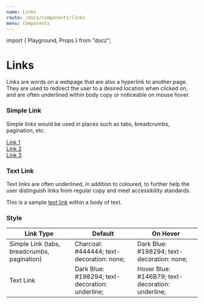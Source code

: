 ```yaml
---
name: Links
route: /docs/components/links
menu: Components
---
```


import { Playground, Props } from "docz";

# Links

Links are words on a webpage that are also a hyperlink to another page. They are used to redirect the user to a desired location when clicked on, and are often underlined within body copy or noticeable on mouse hover.

### Simple Link

Simple links would be used in places such as tabs, breadcrumbs, pagination, etc.

<div><a href="#">Link 1</a><br />
<a href="#">Link 2</a><br />
<a href="#">Link 3</a>
</div>

### Text Link

Text links are often underlined, in addition to coloured, to further help the user distinguish links from regular copy and meet accessibility standards.

<div>
<p>This is a sample <a style="text-decoration:underline" href="#">text link</a> within a body of text.</p>
</div>

### Style

<table>
<thead>
    <th>Link Type</th>
    <th>Default</th>
    <th>On Hover</th>

</thead>
<tbody>
    <tr>
        <td>Simple Link (tabs, breadcrumbs, pagination)</td>
        <td>Charcoal: #444444; text-decoration: none;</td>
        <td>Dark Blue: #198294; text-decoration: none;</td>
    </tr>
    <tr>
        <td>Text Link</td>
        <td>Dark Blue: #198294; text-decoration: underline;</td>
        <td>Hover Blue: #146B79; text-decoration: underline;</td>
    </tr>
   
</tbody>
</table>

